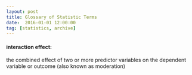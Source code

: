 ```yaml
---
layout: post
title: Glossary of Statistic Terms
date:  2016-01-01 12:00:00
tag: [statistics, archive]
---
```



<h4><a class="post-link">interaction effect:</a></h4> the combined effect of two or more predictor variables on the dependent variable or outcome (also known as moderation)